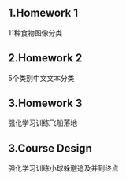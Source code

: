 ## 1.Homework 1
11种食物图像分类
## 2.Homework 2
5个类别中文文本分类
## 3.Homework 3
强化学习训练飞船落地
## 3.Course Design
强化学习训练小球躲避追及并到终点


